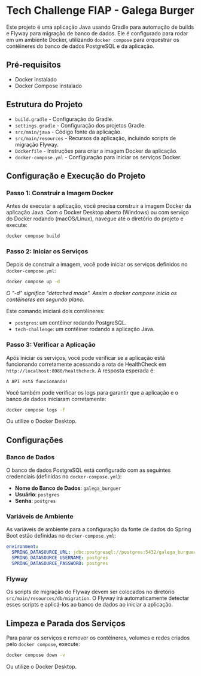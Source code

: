 # Tech Challenge FIAP - Galega Burger

Este projeto é uma aplicação Java usando Gradle para automação de builds e Flyway para migração de banco de dados. Ele é configurado para rodar em um ambiente Docker, utilizando `docker compose` para orquestrar os contêineres do banco de dados PostgreSQL e da aplicação.

## Pré-requisitos

- Docker instalado
- Docker Compose instalado


## Estrutura do Projeto

- `build.gradle` - Configuração do Gradle.
- `settings.gradle` - Configuração dos projetos Gradle.
- `src/main/java` - Código fonte da aplicação.
- `src/main/resources` - Recursos da aplicação, incluindo scripts de migração Flyway.
- `Dockerfile` - Instruções para criar a imagem Docker da aplicação.
- `docker-compose.yml` - Configuração para iniciar os serviços Docker.

## Configuração e Execução do Projeto

### Passo 1: Construir a Imagem Docker

Antes de executar a aplicação, você precisa construir a imagem Docker da aplicação Java. 
Com o Docker Desktop aberto (Windows) ou com serviço do Docker rodando (macOS/Linux), navegue até o diretório do projeto e execute:

```sh
docker compose build
```

### Passo 2: Iniciar os Serviços

Depois de construir a imagem, você pode iniciar os serviços definidos no `docker-compose.yml`:

```sh
docker compose up -d
```
_O "-d" significa "detached mode". Assim o docker compose inicia os contêineres em segundo plano._

Este comando iniciará dois contêineres:

- `postgres`: um contêiner rodando PostgreSQL.
- `tech-challenge`: um contêiner rodando a aplicação Java.

### Passo 3: Verificar a Aplicação

Após iniciar os serviços, você pode verificar se a aplicação está funcionando corretamente acessando a rota de HealthCheck em `http://localhost:8080/healthcheck`. A resposta esperada é:

```plaintext
A API está funcionando!
```

Você também pode verificar os logs para garantir que a aplicação e o banco de dados iniciaram corretamente:

```sh
docker compose logs -f
```
Ou utilize o Docker Desktop.

## Configurações

### Banco de Dados

O banco de dados PostgreSQL está configurado com as seguintes credenciais (definidas no `docker-compose.yml`):

- **Nome do Banco de Dados**: `galega_burguer`
- **Usuário**: `postgres`
- **Senha**: `postgres`

### Variáveis de Ambiente

As variáveis de ambiente para a configuração da fonte de dados do Spring Boot estão definidas no `docker-compose.yml`:

```yaml
environment:
  SPRING_DATASOURCE_URL: jdbc:postgresql://postgres:5432/galega_burguer
  SPRING_DATASOURCE_USERNAME: postgres
  SPRING_DATASOURCE_PASSWORD: postgres
```

### Flyway

Os scripts de migração do Flyway devem ser colocados no diretório `src/main/resources/db/migration`. O Flyway irá automaticamente detectar esses scripts e aplicá-los ao banco de dados ao iniciar a aplicação.

## Limpeza e Parada dos Serviços

Para parar os serviços e remover os contêineres, volumes e redes criados pelo `docker compose`, execute:

```sh
docker compose down -v
```

Ou utilize o Docker Desktop.

